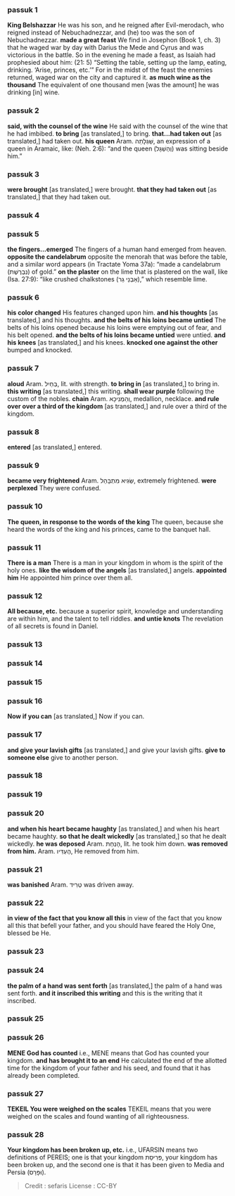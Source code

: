 
### passuk 1
<b>King Belshazzar</b> He was his son, and he reigned after Evil-merodach, who reigned instead of Nebuchadnezzar, and (he) too was the son of Nebuchadnezzar.
<b>made a great feast</b> We find in Josephon (Book 1, ch. 3) that he waged war by day with Darius the Mede and Cyrus and was victorious in the battle. So in the evening he made a feast, as Isaiah had prophesied about him: (21: 5) “Setting the table, setting up the lamp, eating, drinking. ‘Arise, princes, etc.’” For in the midst of the feast the enemies returned, waged war on the city and captured it.
<b>as much wine as the thousand</b> The equivalent of one thousand men [was the amount] he was drinking [in] wine.

### passuk 2
<b>said, with the counsel of the wine</b> He said with the counsel of the wine that he had imbibed.
<b>to bring</b> [as translated,] to bring.
<b>that...had taken out</b> [as translated,] had taken out.
<b>his queen</b> Aram. שֵּׁגְלָתֵה, an expression of a queen in Aramaic, like: (Neh. 2:6): “and the queen (וְהַשֵׁגָל) was sitting beside him.”

### passuk 3
<b>were brought</b> [as translated,] were brought.
<b>that they had taken out</b> [as translated,] that they had taken out.

### passuk 4

### passuk 5
<b>the fingers...emerged</b> The fingers of a human hand emerged from heaven.
<b>opposite the candelabrum</b> opposite the menorah that was before the table, and a similar word appears (in Tractate Yoma 37a): “made a candelabrum (נִבְרֶשֶׁת) of gold.”
<b>on the plaster</b> on the lime that is plastered on the wall, like (Isa. 27:9): “like crushed chalkstones (אַבְנֵי גֵר),” which resemble lime.

### passuk 6
<b>his color changed</b> His features changed upon him.
<b>and his thoughts</b> [as translated,] and his thoughts.
<b>and the belts of his loins became untied</b> The belts of his loins opened because his loins were emptying out of fear, and his belt opened.
<b>and the belts of his loins became untied</b> were untied.
<b>and his knees</b> [as translated,] and his knees.
<b>knocked one against the other</b> bumped and knocked.

### passuk 7
<b>aloud</b> Aram. בְּחַיִל, lit. with strength.
<b>to bring in</b> [as translated,] to bring in.
<b>this writing</b> [as translated,] this writing.
<b>shall wear purple</b> following the custom of the nobles.
<b>chain</b> Aram. וְהַמְנִיכָא, medallion, necklace.
<b>and rule over over a third of the kingdom</b> [as translated,] and rule over a third of the kingdom.

### passuk 8
<b>entered</b> [as translated,] entered.

### passuk 9
<b>became very frightened</b> Aram. שַּׂגִּיא מִתְבָּהַל, extremely frightened.
<b>were perplexed</b> They were confused.

### passuk 10
<b>The queen, in response to the words of the king</b> The queen, because she heard the words of the king and his princes, came to the banquet hall.

### passuk 11
<b>There is a man</b> There is a man in your kingdom in whom is the spirit of the holy ones.
<b>like the wisdom of the angels</b> [as translated,] angels.
<b>appointed him</b> He appointed him prince over them all.

### passuk 12
<b>All because, etc.</b> because a superior spirit, knowledge and understanding are within him, and the talent to tell riddles.
<b>and untie knots</b> The revelation of all secrets is found in Daniel.

### passuk 13

### passuk 14

### passuk 15

### passuk 16
<b>Now if you can</b> [as translated,] Now if you can.

### passuk 17
<b>and give your lavish gifts</b> [as translated,] and give your lavish gifts.
<b>give to someone else</b> give to another person.

### passuk 18

### passuk 19

### passuk 20
<b>and when his heart became haughty</b> [as translated,] and when his heart became haughty.
<b>so that he dealt wickedly</b> [as translated,] so that he dealt wickedly.
<b>he was deposed</b> Aram. הָנְחַת, lit. he took him down.
<b>was removed from him.</b> Aram. הֶעְדִּיו, He removed from him.

### passuk 21
<b>was banished</b> Aram. טְרִיד was driven away.

### passuk 22
<b>in view of the fact that you know all this</b> in view of the fact that you know all this that befell your father, and you should have feared the Holy One, blessed be He.

### passuk 23

### passuk 24
<b>the palm of a hand was sent forth</b> [as translated,] the palm of a hand was sent forth.
<b>and it inscribed this writing</b> and this is the writing that it inscribed.

### passuk 25

### passuk 26
<b>MENE God has counted</b> i.e., MENE means that God has counted your kingdom.
<b>and has brought it to an end</b> He calculated the end of the allotted time for the kingdom of your father and his seed, and found that it has already been completed.

### passuk 27
<b>TEKEIL You were weighed on the scales</b> TEKEIL means that you were weighed on the scales and found wanting of all righteousness.

### passuk 28
<b>Your kingdom has been broken up, etc.</b> i.e., UFARSIN means two definitions of PEREIS; one is that your kingdom פְּרִיסַת, your kingdom has been broken up, and the second one is that it has been given to Media and Persia (וּפָּרַס).

>Credit : sefaris
>License : CC-BY